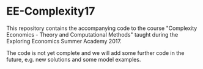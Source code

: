 # EE-Complexity17

This repository contains the accompanying code to the course "Complexity Economics - Theory and Computational Methods" taught during the Exploring Economics Summer Academy 2017.

The code is not yet complete and we will add some further code in the future, e.g. new solutions and some model examples.
